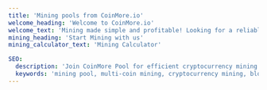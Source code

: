 ```yaml
---
title: 'Mining pools from CoinMore.io'
welcome_heading: 'Welcome to CoinMore.io'
welcome_text: 'Mining made simple and profitable! Looking for a reliable pool with low fees? Want stability and transparent statistics? You’ve found it! CoinMore.io offers everything for efficient mining, with a supportive community and tech support ready to help. Earn more with lower costs.'
mining_heading: 'Start Mining with us'
mining_calculator_text: 'Mining Calculator'

SEO:
  description: 'Join CoinMore Pool for efficient cryptocurrency mining. Our advanced and reliable mining pool ensures high profitability, stability, and security.'
  keywords: 'mining pool, multi-coin mining, cryptocurrency mining, blockchain, CoinMore Pool, Alephium mining, Raptoreum mining, crypto mining, digital currency mining, decentralized mining, altcoin mining, secure mining, profitable mining'
---
```

